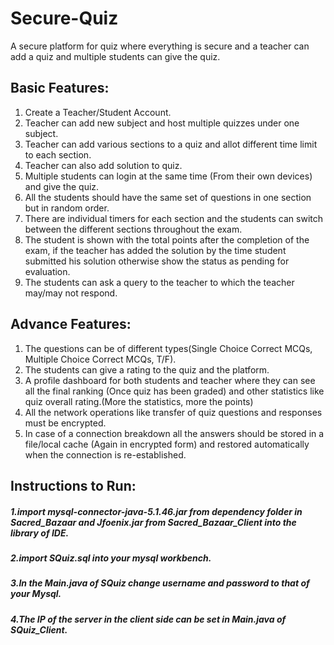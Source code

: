 # Secure-Quiz
A secure platform for quiz where everything is secure and a teacher can add a quiz and multiple students can give the quiz.
## Basic Features:
1. Create a Teacher/Student Account.
2. Teacher can add new subject and host multiple quizzes under one subject.
3. Teacher can add various sections to a quiz and allot different time limit to each section.
4. Teacher can also add solution to quiz.
5. Multiple students can login at the same time (From their own devices) and give the quiz.
6. All the students should have the same set of questions in one section but in random order.
7. There are individual timers for each section and the students can switch between the different sections throughout the exam.
8. The student is shown with the total points after the completion of the exam, if the teacher has added the solution by 
the time student submitted his solution otherwise show the status as pending for evaluation.
9. The students can ask a query to the teacher to which the teacher may/may not respond.
## Advance Features:
1. The questions can be of different types(Single Choice Correct MCQs, Multiple
Choice Correct MCQs, T/F).
2. The students can give a rating to the quiz and the platform.
3. A profile dashboard for both students and teacher where they can see all the final
ranking (Once quiz has been graded) and other statistics like quiz overall rating.(More
the statistics, more the points)
4. All the network operations like transfer of quiz questions and responses must be
encrypted.
5. In case of a connection breakdown all the answers should be stored in a file/local
cache (Again in encrypted form) and restored automatically when the connection is
re-established. 
## Instructions to Run:
##### 1.import mysql-connector-java-5.1.46.jar from dependency folder in Sacred_Bazaar and Jfoenix.jar from Sacred_Bazaar_Client into the library of IDE.
##### 2.import SQuiz.sql into your mysql workbench.
##### 3.In the Main.java of SQuiz change username and password to that of your Mysql.
##### 4.The IP of the server in the client side can be set in Main.java of SQuiz_Client.
